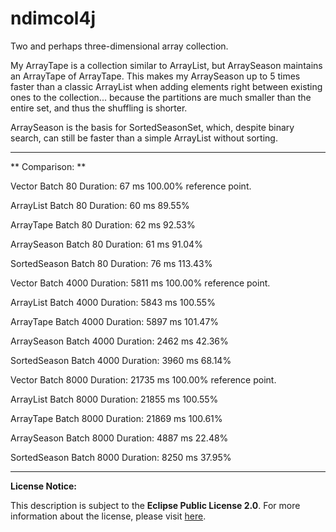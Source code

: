 # ndimcol4j
Two and perhaps three-dimensional array collection.

My ArrayTape is a collection similar to ArrayList, but ArraySeason maintains an ArrayTape of ArrayTape. This makes my ArraySeason up to 5 times faster than a classic ArrayList when adding elements right between existing ones to the collection... because the partitions are much smaller than the entire set, and thus the shuffling is shorter.

ArraySeason is the basis for SortedSeasonSet, which, despite binary search, can still be faster than a simple ArrayList without sorting.


---

** Comparison: **

Vector        Batch 80   Duration: 67 ms  100.00%  reference point.

ArrayList     Batch 80   Duration: 60 ms  89.55%

ArrayTape     Batch 80   Duration: 62 ms  92.53%

ArraySeason   Batch 80   Duration: 61 ms  91.04%

SortedSeason  Batch 80   Duration: 76 ms  113.43%

Vector        Batch 4000   Duration: 5811 ms  100.00%  reference point.

ArrayList     Batch 4000   Duration: 5843 ms  100.55%

ArrayTape     Batch 4000   Duration: 5897 ms  101.47%

ArraySeason   Batch 4000   Duration: 2462 ms  42.36%

SortedSeason  Batch 4000   Duration: 3960 ms  68.14%

Vector        Batch 8000   Duration: 21735 ms  100.00%  reference point.

ArrayList     Batch 8000   Duration: 21855 ms  100.55%

ArrayTape     Batch 8000   Duration: 21869 ms  100.61%

ArraySeason   Batch 8000   Duration: 4887 ms  22.48%

SortedSeason  Batch 8000   Duration: 8250 ms  37.95%

---

**License Notice:**

This description is subject to the **Eclipse Public License 2.0**. For more information about the license, please visit [here](https://www.eclipse.org/legal/epl-2.0/).


